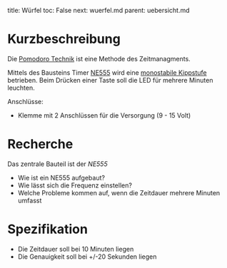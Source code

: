 title: Würfel
toc: False
next: wuerfel.md
parent: uebersicht.md

# Kurzbeschreibung
Die [Pomodoro Technik](https://de.wikipedia.org/wiki/Pomodoro-Technik) ist eine Methode des Zeitmanagments.

Mittels des Bausteins Timer [NE555](https://de.wikipedia.org/wiki/NE555) wird eine [monostabile Kippstufe](https://de.wikipedia.org/wiki/NE555#Monostabile_Kippstufe)
betrieben. Beim Drücken einer Taste soll die LED für mehrere Minuten leuchten.

Anschlüsse:
* Klemme mit 2 Anschlüssen für die Versorgung (9 - 15 Volt)

# Recherche
Das zentrale Bauteil ist der *NE555*
* Wie ist ein NE555 aufgebaut?
* Wie lässt sich die Frequenz einstellen?
* Welche Probleme kommen auf, wenn die Zeitdauer mehrere Minuten umfasst

# Spezifikation
* Die Zeitdauer soll bei 10 Minuten liegen
* Die Genauigkeit soll bei +/-20 Sekunden liegen
